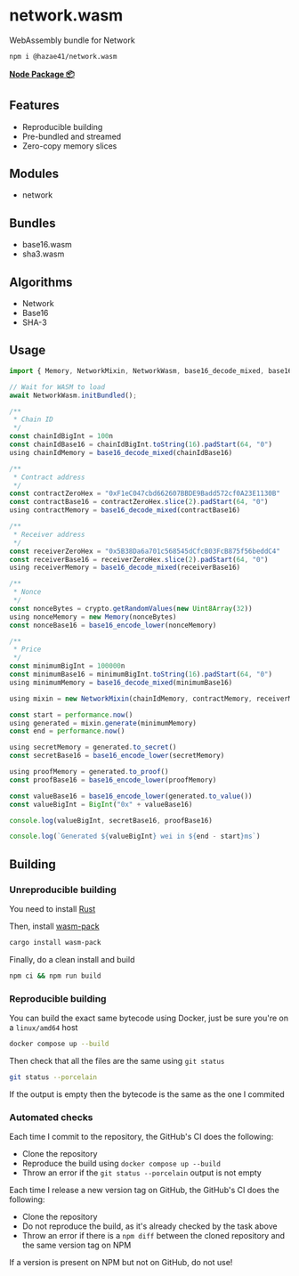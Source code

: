# network.wasm

WebAssembly bundle for Network

```bash
npm i @hazae41/network.wasm
```

[**Node Package 📦**](https://www.npmjs.com/package/@hazae41/network.wasm)

## Features
- Reproducible building
- Pre-bundled and streamed
- Zero-copy memory slices

## Modules
- network

## Bundles
- base16.wasm
- sha3.wasm

## Algorithms
- Network
- Base16
- SHA-3

## Usage

```typescript
import { Memory, NetworkMixin, NetworkWasm, base16_decode_mixed, base16_encode_lower } from "@hazae41/network.wasm";

// Wait for WASM to load
await NetworkWasm.initBundled();

/**
 * Chain ID
 */
const chainIdBigInt = 100n
const chainIdBase16 = chainIdBigInt.toString(16).padStart(64, "0")
using chainIdMemory = base16_decode_mixed(chainIdBase16)

/**
 * Contract address
 */
const contractZeroHex = "0xF1eC047cbd662607BBDE9Badd572cf0A23E1130B"
const contractBase16 = contractZeroHex.slice(2).padStart(64, "0")
using contractMemory = base16_decode_mixed(contractBase16)

/**
 * Receiver address
 */
const receiverZeroHex = "0x5B38Da6a701c568545dCfcB03FcB875f56beddC4"
const receiverBase16 = receiverZeroHex.slice(2).padStart(64, "0")
using receiverMemory = base16_decode_mixed(receiverBase16)

/**
 * Nonce
 */
const nonceBytes = crypto.getRandomValues(new Uint8Array(32))
using nonceMemory = new Memory(nonceBytes)
const nonceBase16 = base16_encode_lower(nonceMemory)

/**
 * Price
 */
const minimumBigInt = 100000n
const minimumBase16 = minimumBigInt.toString(16).padStart(64, "0")
using minimumMemory = base16_decode_mixed(minimumBase16)

using mixin = new NetworkMixin(chainIdMemory, contractMemory, receiverMemory, nonceMemory)

const start = performance.now()
using generated = mixin.generate(minimumMemory)
const end = performance.now()

using secretMemory = generated.to_secret()
const secretBase16 = base16_encode_lower(secretMemory)

using proofMemory = generated.to_proof()
const proofBase16 = base16_encode_lower(proofMemory)

const valueBase16 = base16_encode_lower(generated.to_value())
const valueBigInt = BigInt("0x" + valueBase16)

console.log(valueBigInt, secretBase16, proofBase16)

console.log(`Generated ${valueBigInt} wei in ${end - start}ms`)
```

## Building

### Unreproducible building

You need to install [Rust](https://www.rust-lang.org/tools/install)

Then, install [wasm-pack](https://rustwasm.github.io/wasm-pack/installer/)

```bash
cargo install wasm-pack
```

Finally, do a clean install and build

```bash
npm ci && npm run build
```

### Reproducible building

You can build the exact same bytecode using Docker, just be sure you're on a `linux/amd64` host

```bash
docker compose up --build
```

Then check that all the files are the same using `git status`

```bash
git status --porcelain
```

If the output is empty then the bytecode is the same as the one I commited

### Automated checks

Each time I commit to the repository, the GitHub's CI does the following:
- Clone the repository
- Reproduce the build using `docker compose up --build`
- Throw an error if the `git status --porcelain` output is not empty

Each time I release a new version tag on GitHub, the GitHub's CI does the following:
- Clone the repository
- Do not reproduce the build, as it's already checked by the task above
- Throw an error if there is a `npm diff` between the cloned repository and the same version tag on NPM

If a version is present on NPM but not on GitHub, do not use!
